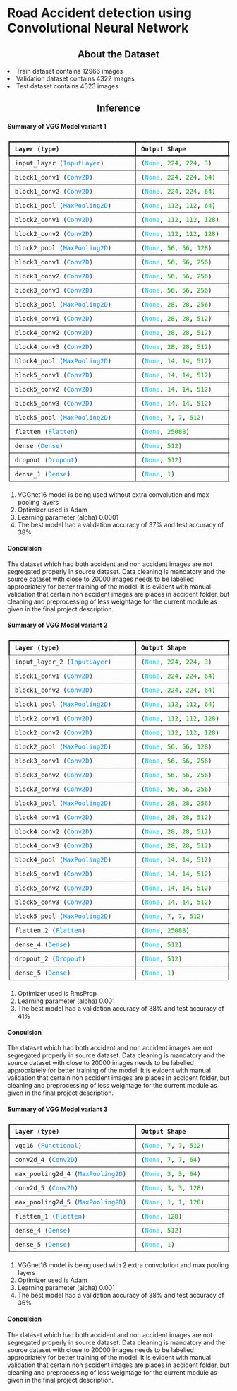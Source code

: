# Road Accident detection using Convolutional Neural Network
<center><h2>About the Dataset</h2></center>
<li>Train dataset contains 12966 images</li>
<li>Validation dataset contains 4322 images</li>
<li>Test dataset contains 4323 images</li>

<center><h2>Inference</h2></center>
<h4>Summary of VGG Model variant 1</h4>
<pre style="white-space:pre;overflow-x:auto;line-height:normal;font-family:Menlo,'DejaVu Sans Mono',consolas,'Courier New',monospace">┏━━━━━━━━━━━━━━━━━━━━━━━━━━━━━━━━━┳━━━━━━━━━━━━━━━━━━━━━━━━┳━━━━━━━━━━━━━━━┓
┃<span style="font-weight: bold"> Layer (type)                    </span>┃<span style="font-weight: bold"> Output Shape           </span>┃<span style="font-weight: bold">       Param # </span>┃
┡━━━━━━━━━━━━━━━━━━━━━━━━━━━━━━━━━╇━━━━━━━━━━━━━━━━━━━━━━━━╇━━━━━━━━━━━━━━━┩
│ input_layer (<span style="color: #0087ff; text-decoration-color: #0087ff">InputLayer</span>)        │ (<span style="color: #00d7ff; text-decoration-color: #00d7ff">None</span>, <span style="color: #00af00; text-decoration-color: #00af00">224</span>, <span style="color: #00af00; text-decoration-color: #00af00">224</span>, <span style="color: #00af00; text-decoration-color: #00af00">3</span>)    │             <span style="color: #00af00; text-decoration-color: #00af00">0</span> │
├─────────────────────────────────┼────────────────────────┼───────────────┤
│ block1_conv1 (<span style="color: #0087ff; text-decoration-color: #0087ff">Conv2D</span>)           │ (<span style="color: #00d7ff; text-decoration-color: #00d7ff">None</span>, <span style="color: #00af00; text-decoration-color: #00af00">224</span>, <span style="color: #00af00; text-decoration-color: #00af00">224</span>, <span style="color: #00af00; text-decoration-color: #00af00">64</span>)   │         <span style="color: #00af00; text-decoration-color: #00af00">1,792</span> │
├─────────────────────────────────┼────────────────────────┼───────────────┤
│ block1_conv2 (<span style="color: #0087ff; text-decoration-color: #0087ff">Conv2D</span>)           │ (<span style="color: #00d7ff; text-decoration-color: #00d7ff">None</span>, <span style="color: #00af00; text-decoration-color: #00af00">224</span>, <span style="color: #00af00; text-decoration-color: #00af00">224</span>, <span style="color: #00af00; text-decoration-color: #00af00">64</span>)   │        <span style="color: #00af00; text-decoration-color: #00af00">36,928</span> │
├─────────────────────────────────┼────────────────────────┼───────────────┤
│ block1_pool (<span style="color: #0087ff; text-decoration-color: #0087ff">MaxPooling2D</span>)      │ (<span style="color: #00d7ff; text-decoration-color: #00d7ff">None</span>, <span style="color: #00af00; text-decoration-color: #00af00">112</span>, <span style="color: #00af00; text-decoration-color: #00af00">112</span>, <span style="color: #00af00; text-decoration-color: #00af00">64</span>)   │             <span style="color: #00af00; text-decoration-color: #00af00">0</span> │
├─────────────────────────────────┼────────────────────────┼───────────────┤
│ block2_conv1 (<span style="color: #0087ff; text-decoration-color: #0087ff">Conv2D</span>)           │ (<span style="color: #00d7ff; text-decoration-color: #00d7ff">None</span>, <span style="color: #00af00; text-decoration-color: #00af00">112</span>, <span style="color: #00af00; text-decoration-color: #00af00">112</span>, <span style="color: #00af00; text-decoration-color: #00af00">128</span>)  │        <span style="color: #00af00; text-decoration-color: #00af00">73,856</span> │
├─────────────────────────────────┼────────────────────────┼───────────────┤
│ block2_conv2 (<span style="color: #0087ff; text-decoration-color: #0087ff">Conv2D</span>)           │ (<span style="color: #00d7ff; text-decoration-color: #00d7ff">None</span>, <span style="color: #00af00; text-decoration-color: #00af00">112</span>, <span style="color: #00af00; text-decoration-color: #00af00">112</span>, <span style="color: #00af00; text-decoration-color: #00af00">128</span>)  │       <span style="color: #00af00; text-decoration-color: #00af00">147,584</span> │
├─────────────────────────────────┼────────────────────────┼───────────────┤
│ block2_pool (<span style="color: #0087ff; text-decoration-color: #0087ff">MaxPooling2D</span>)      │ (<span style="color: #00d7ff; text-decoration-color: #00d7ff">None</span>, <span style="color: #00af00; text-decoration-color: #00af00">56</span>, <span style="color: #00af00; text-decoration-color: #00af00">56</span>, <span style="color: #00af00; text-decoration-color: #00af00">128</span>)    │             <span style="color: #00af00; text-decoration-color: #00af00">0</span> │
├─────────────────────────────────┼────────────────────────┼───────────────┤
│ block3_conv1 (<span style="color: #0087ff; text-decoration-color: #0087ff">Conv2D</span>)           │ (<span style="color: #00d7ff; text-decoration-color: #00d7ff">None</span>, <span style="color: #00af00; text-decoration-color: #00af00">56</span>, <span style="color: #00af00; text-decoration-color: #00af00">56</span>, <span style="color: #00af00; text-decoration-color: #00af00">256</span>)    │       <span style="color: #00af00; text-decoration-color: #00af00">295,168</span> │
├─────────────────────────────────┼────────────────────────┼───────────────┤
│ block3_conv2 (<span style="color: #0087ff; text-decoration-color: #0087ff">Conv2D</span>)           │ (<span style="color: #00d7ff; text-decoration-color: #00d7ff">None</span>, <span style="color: #00af00; text-decoration-color: #00af00">56</span>, <span style="color: #00af00; text-decoration-color: #00af00">56</span>, <span style="color: #00af00; text-decoration-color: #00af00">256</span>)    │       <span style="color: #00af00; text-decoration-color: #00af00">590,080</span> │
├─────────────────────────────────┼────────────────────────┼───────────────┤
│ block3_conv3 (<span style="color: #0087ff; text-decoration-color: #0087ff">Conv2D</span>)           │ (<span style="color: #00d7ff; text-decoration-color: #00d7ff">None</span>, <span style="color: #00af00; text-decoration-color: #00af00">56</span>, <span style="color: #00af00; text-decoration-color: #00af00">56</span>, <span style="color: #00af00; text-decoration-color: #00af00">256</span>)    │       <span style="color: #00af00; text-decoration-color: #00af00">590,080</span> │
├─────────────────────────────────┼────────────────────────┼───────────────┤
│ block3_pool (<span style="color: #0087ff; text-decoration-color: #0087ff">MaxPooling2D</span>)      │ (<span style="color: #00d7ff; text-decoration-color: #00d7ff">None</span>, <span style="color: #00af00; text-decoration-color: #00af00">28</span>, <span style="color: #00af00; text-decoration-color: #00af00">28</span>, <span style="color: #00af00; text-decoration-color: #00af00">256</span>)    │             <span style="color: #00af00; text-decoration-color: #00af00">0</span> │
├─────────────────────────────────┼────────────────────────┼───────────────┤
│ block4_conv1 (<span style="color: #0087ff; text-decoration-color: #0087ff">Conv2D</span>)           │ (<span style="color: #00d7ff; text-decoration-color: #00d7ff">None</span>, <span style="color: #00af00; text-decoration-color: #00af00">28</span>, <span style="color: #00af00; text-decoration-color: #00af00">28</span>, <span style="color: #00af00; text-decoration-color: #00af00">512</span>)    │     <span style="color: #00af00; text-decoration-color: #00af00">1,180,160</span> │
├─────────────────────────────────┼────────────────────────┼───────────────┤
│ block4_conv2 (<span style="color: #0087ff; text-decoration-color: #0087ff">Conv2D</span>)           │ (<span style="color: #00d7ff; text-decoration-color: #00d7ff">None</span>, <span style="color: #00af00; text-decoration-color: #00af00">28</span>, <span style="color: #00af00; text-decoration-color: #00af00">28</span>, <span style="color: #00af00; text-decoration-color: #00af00">512</span>)    │     <span style="color: #00af00; text-decoration-color: #00af00">2,359,808</span> │
├─────────────────────────────────┼────────────────────────┼───────────────┤
│ block4_conv3 (<span style="color: #0087ff; text-decoration-color: #0087ff">Conv2D</span>)           │ (<span style="color: #00d7ff; text-decoration-color: #00d7ff">None</span>, <span style="color: #00af00; text-decoration-color: #00af00">28</span>, <span style="color: #00af00; text-decoration-color: #00af00">28</span>, <span style="color: #00af00; text-decoration-color: #00af00">512</span>)    │     <span style="color: #00af00; text-decoration-color: #00af00">2,359,808</span> │
├─────────────────────────────────┼────────────────────────┼───────────────┤
│ block4_pool (<span style="color: #0087ff; text-decoration-color: #0087ff">MaxPooling2D</span>)      │ (<span style="color: #00d7ff; text-decoration-color: #00d7ff">None</span>, <span style="color: #00af00; text-decoration-color: #00af00">14</span>, <span style="color: #00af00; text-decoration-color: #00af00">14</span>, <span style="color: #00af00; text-decoration-color: #00af00">512</span>)    │             <span style="color: #00af00; text-decoration-color: #00af00">0</span> │
├─────────────────────────────────┼────────────────────────┼───────────────┤
│ block5_conv1 (<span style="color: #0087ff; text-decoration-color: #0087ff">Conv2D</span>)           │ (<span style="color: #00d7ff; text-decoration-color: #00d7ff">None</span>, <span style="color: #00af00; text-decoration-color: #00af00">14</span>, <span style="color: #00af00; text-decoration-color: #00af00">14</span>, <span style="color: #00af00; text-decoration-color: #00af00">512</span>)    │     <span style="color: #00af00; text-decoration-color: #00af00">2,359,808</span> │
├─────────────────────────────────┼────────────────────────┼───────────────┤
│ block5_conv2 (<span style="color: #0087ff; text-decoration-color: #0087ff">Conv2D</span>)           │ (<span style="color: #00d7ff; text-decoration-color: #00d7ff">None</span>, <span style="color: #00af00; text-decoration-color: #00af00">14</span>, <span style="color: #00af00; text-decoration-color: #00af00">14</span>, <span style="color: #00af00; text-decoration-color: #00af00">512</span>)    │     <span style="color: #00af00; text-decoration-color: #00af00">2,359,808</span> │
├─────────────────────────────────┼────────────────────────┼───────────────┤
│ block5_conv3 (<span style="color: #0087ff; text-decoration-color: #0087ff">Conv2D</span>)           │ (<span style="color: #00d7ff; text-decoration-color: #00d7ff">None</span>, <span style="color: #00af00; text-decoration-color: #00af00">14</span>, <span style="color: #00af00; text-decoration-color: #00af00">14</span>, <span style="color: #00af00; text-decoration-color: #00af00">512</span>)    │     <span style="color: #00af00; text-decoration-color: #00af00">2,359,808</span> │
├─────────────────────────────────┼────────────────────────┼───────────────┤
│ block5_pool (<span style="color: #0087ff; text-decoration-color: #0087ff">MaxPooling2D</span>)      │ (<span style="color: #00d7ff; text-decoration-color: #00d7ff">None</span>, <span style="color: #00af00; text-decoration-color: #00af00">7</span>, <span style="color: #00af00; text-decoration-color: #00af00">7</span>, <span style="color: #00af00; text-decoration-color: #00af00">512</span>)      │             <span style="color: #00af00; text-decoration-color: #00af00">0</span> │
├─────────────────────────────────┼────────────────────────┼───────────────┤
│ flatten (<span style="color: #0087ff; text-decoration-color: #0087ff">Flatten</span>)               │ (<span style="color: #00d7ff; text-decoration-color: #00d7ff">None</span>, <span style="color: #00af00; text-decoration-color: #00af00">25088</span>)          │             <span style="color: #00af00; text-decoration-color: #00af00">0</span> │
├─────────────────────────────────┼────────────────────────┼───────────────┤
│ dense (<span style="color: #0087ff; text-decoration-color: #0087ff">Dense</span>)                   │ (<span style="color: #00d7ff; text-decoration-color: #00d7ff">None</span>, <span style="color: #00af00; text-decoration-color: #00af00">512</span>)            │    <span style="color: #00af00; text-decoration-color: #00af00">12,845,568</span> │
├─────────────────────────────────┼────────────────────────┼───────────────┤
│ dropout (<span style="color: #0087ff; text-decoration-color: #0087ff">Dropout</span>)               │ (<span style="color: #00d7ff; text-decoration-color: #00d7ff">None</span>, <span style="color: #00af00; text-decoration-color: #00af00">512</span>)            │             <span style="color: #00af00; text-decoration-color: #00af00">0</span> │
├─────────────────────────────────┼────────────────────────┼───────────────┤
│ dense_1 (<span style="color: #0087ff; text-decoration-color: #0087ff">Dense</span>)                 │ (<span style="color: #00d7ff; text-decoration-color: #00d7ff">None</span>, <span style="color: #00af00; text-decoration-color: #00af00">1</span>)              │           <span style="color: #00af00; text-decoration-color: #00af00">513</span> │
└─────────────────────────────────┴────────────────────────┴───────────────┘
</pre>

<ol>
<li>VGGnet16 model is being used without extra convolution and max pooling layers</li>
<li>Optimizer used is Adam</li>
<li>Learning parameter (alpha) 0.0001 </li>
<li>The best model had a validation accuracy of 37% and test accuracy of 38%</li>
</ol>
<h4>Conculsion</h4>
<p>The dataset which had both accident and non accident images are not segregated properly in source dataset. Data cleaning is mandatory and the source dataset with close to 20000 images needs to be labelled appropriately for better training of the model. It is evident with manual validation that certain non accident images are places in accident folder, but cleaning and preprocessing of less weightage for the current module as given in the final project description.</p>



<h4>Summary of VGG Model variant 2</h4>
<pre style="white-space:pre;overflow-x:auto;line-height:normal;font-family:Menlo,'DejaVu Sans Mono',consolas,'Courier New',monospace">┏━━━━━━━━━━━━━━━━━━━━━━━━━━━━━━━━━┳━━━━━━━━━━━━━━━━━━━━━━━━┳━━━━━━━━━━━━━━━┓
┃<span style="font-weight: bold"> Layer (type)                    </span>┃<span style="font-weight: bold"> Output Shape           </span>┃<span style="font-weight: bold">       Param # </span>┃
┡━━━━━━━━━━━━━━━━━━━━━━━━━━━━━━━━━╇━━━━━━━━━━━━━━━━━━━━━━━━╇━━━━━━━━━━━━━━━┩
│ input_layer_2 (<span style="color: #0087ff; text-decoration-color: #0087ff">InputLayer</span>)      │ (<span style="color: #00d7ff; text-decoration-color: #00d7ff">None</span>, <span style="color: #00af00; text-decoration-color: #00af00">224</span>, <span style="color: #00af00; text-decoration-color: #00af00">224</span>, <span style="color: #00af00; text-decoration-color: #00af00">3</span>)    │             <span style="color: #00af00; text-decoration-color: #00af00">0</span> │
├─────────────────────────────────┼────────────────────────┼───────────────┤
│ block1_conv1 (<span style="color: #0087ff; text-decoration-color: #0087ff">Conv2D</span>)           │ (<span style="color: #00d7ff; text-decoration-color: #00d7ff">None</span>, <span style="color: #00af00; text-decoration-color: #00af00">224</span>, <span style="color: #00af00; text-decoration-color: #00af00">224</span>, <span style="color: #00af00; text-decoration-color: #00af00">64</span>)   │         <span style="color: #00af00; text-decoration-color: #00af00">1,792</span> │
├─────────────────────────────────┼────────────────────────┼───────────────┤
│ block1_conv2 (<span style="color: #0087ff; text-decoration-color: #0087ff">Conv2D</span>)           │ (<span style="color: #00d7ff; text-decoration-color: #00d7ff">None</span>, <span style="color: #00af00; text-decoration-color: #00af00">224</span>, <span style="color: #00af00; text-decoration-color: #00af00">224</span>, <span style="color: #00af00; text-decoration-color: #00af00">64</span>)   │        <span style="color: #00af00; text-decoration-color: #00af00">36,928</span> │
├─────────────────────────────────┼────────────────────────┼───────────────┤
│ block1_pool (<span style="color: #0087ff; text-decoration-color: #0087ff">MaxPooling2D</span>)      │ (<span style="color: #00d7ff; text-decoration-color: #00d7ff">None</span>, <span style="color: #00af00; text-decoration-color: #00af00">112</span>, <span style="color: #00af00; text-decoration-color: #00af00">112</span>, <span style="color: #00af00; text-decoration-color: #00af00">64</span>)   │             <span style="color: #00af00; text-decoration-color: #00af00">0</span> │
├─────────────────────────────────┼────────────────────────┼───────────────┤
│ block2_conv1 (<span style="color: #0087ff; text-decoration-color: #0087ff">Conv2D</span>)           │ (<span style="color: #00d7ff; text-decoration-color: #00d7ff">None</span>, <span style="color: #00af00; text-decoration-color: #00af00">112</span>, <span style="color: #00af00; text-decoration-color: #00af00">112</span>, <span style="color: #00af00; text-decoration-color: #00af00">128</span>)  │        <span style="color: #00af00; text-decoration-color: #00af00">73,856</span> │
├─────────────────────────────────┼────────────────────────┼───────────────┤
│ block2_conv2 (<span style="color: #0087ff; text-decoration-color: #0087ff">Conv2D</span>)           │ (<span style="color: #00d7ff; text-decoration-color: #00d7ff">None</span>, <span style="color: #00af00; text-decoration-color: #00af00">112</span>, <span style="color: #00af00; text-decoration-color: #00af00">112</span>, <span style="color: #00af00; text-decoration-color: #00af00">128</span>)  │       <span style="color: #00af00; text-decoration-color: #00af00">147,584</span> │
├─────────────────────────────────┼────────────────────────┼───────────────┤
│ block2_pool (<span style="color: #0087ff; text-decoration-color: #0087ff">MaxPooling2D</span>)      │ (<span style="color: #00d7ff; text-decoration-color: #00d7ff">None</span>, <span style="color: #00af00; text-decoration-color: #00af00">56</span>, <span style="color: #00af00; text-decoration-color: #00af00">56</span>, <span style="color: #00af00; text-decoration-color: #00af00">128</span>)    │             <span style="color: #00af00; text-decoration-color: #00af00">0</span> │
├─────────────────────────────────┼────────────────────────┼───────────────┤
│ block3_conv1 (<span style="color: #0087ff; text-decoration-color: #0087ff">Conv2D</span>)           │ (<span style="color: #00d7ff; text-decoration-color: #00d7ff">None</span>, <span style="color: #00af00; text-decoration-color: #00af00">56</span>, <span style="color: #00af00; text-decoration-color: #00af00">56</span>, <span style="color: #00af00; text-decoration-color: #00af00">256</span>)    │       <span style="color: #00af00; text-decoration-color: #00af00">295,168</span> │
├─────────────────────────────────┼────────────────────────┼───────────────┤
│ block3_conv2 (<span style="color: #0087ff; text-decoration-color: #0087ff">Conv2D</span>)           │ (<span style="color: #00d7ff; text-decoration-color: #00d7ff">None</span>, <span style="color: #00af00; text-decoration-color: #00af00">56</span>, <span style="color: #00af00; text-decoration-color: #00af00">56</span>, <span style="color: #00af00; text-decoration-color: #00af00">256</span>)    │       <span style="color: #00af00; text-decoration-color: #00af00">590,080</span> │
├─────────────────────────────────┼────────────────────────┼───────────────┤
│ block3_conv3 (<span style="color: #0087ff; text-decoration-color: #0087ff">Conv2D</span>)           │ (<span style="color: #00d7ff; text-decoration-color: #00d7ff">None</span>, <span style="color: #00af00; text-decoration-color: #00af00">56</span>, <span style="color: #00af00; text-decoration-color: #00af00">56</span>, <span style="color: #00af00; text-decoration-color: #00af00">256</span>)    │       <span style="color: #00af00; text-decoration-color: #00af00">590,080</span> │
├─────────────────────────────────┼────────────────────────┼───────────────┤
│ block3_pool (<span style="color: #0087ff; text-decoration-color: #0087ff">MaxPooling2D</span>)      │ (<span style="color: #00d7ff; text-decoration-color: #00d7ff">None</span>, <span style="color: #00af00; text-decoration-color: #00af00">28</span>, <span style="color: #00af00; text-decoration-color: #00af00">28</span>, <span style="color: #00af00; text-decoration-color: #00af00">256</span>)    │             <span style="color: #00af00; text-decoration-color: #00af00">0</span> │
├─────────────────────────────────┼────────────────────────┼───────────────┤
│ block4_conv1 (<span style="color: #0087ff; text-decoration-color: #0087ff">Conv2D</span>)           │ (<span style="color: #00d7ff; text-decoration-color: #00d7ff">None</span>, <span style="color: #00af00; text-decoration-color: #00af00">28</span>, <span style="color: #00af00; text-decoration-color: #00af00">28</span>, <span style="color: #00af00; text-decoration-color: #00af00">512</span>)    │     <span style="color: #00af00; text-decoration-color: #00af00">1,180,160</span> │
├─────────────────────────────────┼────────────────────────┼───────────────┤
│ block4_conv2 (<span style="color: #0087ff; text-decoration-color: #0087ff">Conv2D</span>)           │ (<span style="color: #00d7ff; text-decoration-color: #00d7ff">None</span>, <span style="color: #00af00; text-decoration-color: #00af00">28</span>, <span style="color: #00af00; text-decoration-color: #00af00">28</span>, <span style="color: #00af00; text-decoration-color: #00af00">512</span>)    │     <span style="color: #00af00; text-decoration-color: #00af00">2,359,808</span> │
├─────────────────────────────────┼────────────────────────┼───────────────┤
│ block4_conv3 (<span style="color: #0087ff; text-decoration-color: #0087ff">Conv2D</span>)           │ (<span style="color: #00d7ff; text-decoration-color: #00d7ff">None</span>, <span style="color: #00af00; text-decoration-color: #00af00">28</span>, <span style="color: #00af00; text-decoration-color: #00af00">28</span>, <span style="color: #00af00; text-decoration-color: #00af00">512</span>)    │     <span style="color: #00af00; text-decoration-color: #00af00">2,359,808</span> │
├─────────────────────────────────┼────────────────────────┼───────────────┤
│ block4_pool (<span style="color: #0087ff; text-decoration-color: #0087ff">MaxPooling2D</span>)      │ (<span style="color: #00d7ff; text-decoration-color: #00d7ff">None</span>, <span style="color: #00af00; text-decoration-color: #00af00">14</span>, <span style="color: #00af00; text-decoration-color: #00af00">14</span>, <span style="color: #00af00; text-decoration-color: #00af00">512</span>)    │             <span style="color: #00af00; text-decoration-color: #00af00">0</span> │
├─────────────────────────────────┼────────────────────────┼───────────────┤
│ block5_conv1 (<span style="color: #0087ff; text-decoration-color: #0087ff">Conv2D</span>)           │ (<span style="color: #00d7ff; text-decoration-color: #00d7ff">None</span>, <span style="color: #00af00; text-decoration-color: #00af00">14</span>, <span style="color: #00af00; text-decoration-color: #00af00">14</span>, <span style="color: #00af00; text-decoration-color: #00af00">512</span>)    │     <span style="color: #00af00; text-decoration-color: #00af00">2,359,808</span> │
├─────────────────────────────────┼────────────────────────┼───────────────┤
│ block5_conv2 (<span style="color: #0087ff; text-decoration-color: #0087ff">Conv2D</span>)           │ (<span style="color: #00d7ff; text-decoration-color: #00d7ff">None</span>, <span style="color: #00af00; text-decoration-color: #00af00">14</span>, <span style="color: #00af00; text-decoration-color: #00af00">14</span>, <span style="color: #00af00; text-decoration-color: #00af00">512</span>)    │     <span style="color: #00af00; text-decoration-color: #00af00">2,359,808</span> │
├─────────────────────────────────┼────────────────────────┼───────────────┤
│ block5_conv3 (<span style="color: #0087ff; text-decoration-color: #0087ff">Conv2D</span>)           │ (<span style="color: #00d7ff; text-decoration-color: #00d7ff">None</span>, <span style="color: #00af00; text-decoration-color: #00af00">14</span>, <span style="color: #00af00; text-decoration-color: #00af00">14</span>, <span style="color: #00af00; text-decoration-color: #00af00">512</span>)    │     <span style="color: #00af00; text-decoration-color: #00af00">2,359,808</span> │
├─────────────────────────────────┼────────────────────────┼───────────────┤
│ block5_pool (<span style="color: #0087ff; text-decoration-color: #0087ff">MaxPooling2D</span>)      │ (<span style="color: #00d7ff; text-decoration-color: #00d7ff">None</span>, <span style="color: #00af00; text-decoration-color: #00af00">7</span>, <span style="color: #00af00; text-decoration-color: #00af00">7</span>, <span style="color: #00af00; text-decoration-color: #00af00">512</span>)      │             <span style="color: #00af00; text-decoration-color: #00af00">0</span> │
├─────────────────────────────────┼────────────────────────┼───────────────┤
│ flatten_2 (<span style="color: #0087ff; text-decoration-color: #0087ff">Flatten</span>)             │ (<span style="color: #00d7ff; text-decoration-color: #00d7ff">None</span>, <span style="color: #00af00; text-decoration-color: #00af00">25088</span>)          │             <span style="color: #00af00; text-decoration-color: #00af00">0</span> │
├─────────────────────────────────┼────────────────────────┼───────────────┤
│ dense_4 (<span style="color: #0087ff; text-decoration-color: #0087ff">Dense</span>)                 │ (<span style="color: #00d7ff; text-decoration-color: #00d7ff">None</span>, <span style="color: #00af00; text-decoration-color: #00af00">512</span>)            │    <span style="color: #00af00; text-decoration-color: #00af00">12,845,568</span> │
├─────────────────────────────────┼────────────────────────┼───────────────┤
│ dropout_2 (<span style="color: #0087ff; text-decoration-color: #0087ff">Dropout</span>)             │ (<span style="color: #00d7ff; text-decoration-color: #00d7ff">None</span>, <span style="color: #00af00; text-decoration-color: #00af00">512</span>)            │             <span style="color: #00af00; text-decoration-color: #00af00">0</span> │
├─────────────────────────────────┼────────────────────────┼───────────────┤
│ dense_5 (<span style="color: #0087ff; text-decoration-color: #0087ff">Dense</span>)                 │ (<span style="color: #00d7ff; text-decoration-color: #00d7ff">None</span>, <span style="color: #00af00; text-decoration-color: #00af00">1</span>)              │           <span style="color: #00af00; text-decoration-color: #00af00">513</span> │
└─────────────────────────────────┴────────────────────────┴───────────────┘
</pre>

<ol>
<li>Optimizer used is RmsProp</li>
<li>Learning parameter (alpha) 0.001 </li>
<li>The best model had a validation accuracy of 38% and test accuracy of 41%</li>
</ol>
<h4>Conculsion</h4>
<p>The dataset which had both accident and non accident images are not segregated properly in source dataset. Data cleaning is mandatory and the source dataset with close to 20000 images needs to be labelled appropriately for better training of the model. It is evident with manual validation that certain non accident images are places in accident folder, but cleaning and preprocessing of less weightage for the current module as given in the final project description.</p>


<h4>Summary of VGG Model variant 3</h4>
<pre style="white-space:pre;overflow-x:auto;line-height:normal;font-family:Menlo,'DejaVu Sans Mono',consolas,'Courier New',monospace">┏━━━━━━━━━━━━━━━━━━━━━━━━━━━━━━━━━┳━━━━━━━━━━━━━━━━━━━━━━━━┳━━━━━━━━━━━━━━━┓
┃<span style="font-weight: bold"> Layer (type)                    </span>┃<span style="font-weight: bold"> Output Shape           </span>┃<span style="font-weight: bold">       Param # </span>┃
┡━━━━━━━━━━━━━━━━━━━━━━━━━━━━━━━━━╇━━━━━━━━━━━━━━━━━━━━━━━━╇━━━━━━━━━━━━━━━┩
│ vgg16 (<span style="color: #0087ff; text-decoration-color: #0087ff">Functional</span>)              │ (<span style="color: #00d7ff; text-decoration-color: #00d7ff">None</span>, <span style="color: #00af00; text-decoration-color: #00af00">7</span>, <span style="color: #00af00; text-decoration-color: #00af00">7</span>, <span style="color: #00af00; text-decoration-color: #00af00">512</span>)      │    <span style="color: #00af00; text-decoration-color: #00af00">14,714,688</span> │
├─────────────────────────────────┼────────────────────────┼───────────────┤
│ conv2d_4 (<span style="color: #0087ff; text-decoration-color: #0087ff">Conv2D</span>)               │ (<span style="color: #00d7ff; text-decoration-color: #00d7ff">None</span>, <span style="color: #00af00; text-decoration-color: #00af00">7</span>, <span style="color: #00af00; text-decoration-color: #00af00">7</span>, <span style="color: #00af00; text-decoration-color: #00af00">64</span>)       │       <span style="color: #00af00; text-decoration-color: #00af00">294,976</span> │
├─────────────────────────────────┼────────────────────────┼───────────────┤
│ max_pooling2d_4 (<span style="color: #0087ff; text-decoration-color: #0087ff">MaxPooling2D</span>)  │ (<span style="color: #00d7ff; text-decoration-color: #00d7ff">None</span>, <span style="color: #00af00; text-decoration-color: #00af00">3</span>, <span style="color: #00af00; text-decoration-color: #00af00">3</span>, <span style="color: #00af00; text-decoration-color: #00af00">64</span>)       │             <span style="color: #00af00; text-decoration-color: #00af00">0</span> │
├─────────────────────────────────┼────────────────────────┼───────────────┤
│ conv2d_5 (<span style="color: #0087ff; text-decoration-color: #0087ff">Conv2D</span>)               │ (<span style="color: #00d7ff; text-decoration-color: #00d7ff">None</span>, <span style="color: #00af00; text-decoration-color: #00af00">3</span>, <span style="color: #00af00; text-decoration-color: #00af00">3</span>, <span style="color: #00af00; text-decoration-color: #00af00">128</span>)      │        <span style="color: #00af00; text-decoration-color: #00af00">73,856</span> │
├─────────────────────────────────┼────────────────────────┼───────────────┤
│ max_pooling2d_5 (<span style="color: #0087ff; text-decoration-color: #0087ff">MaxPooling2D</span>)  │ (<span style="color: #00d7ff; text-decoration-color: #00d7ff">None</span>, <span style="color: #00af00; text-decoration-color: #00af00">1</span>, <span style="color: #00af00; text-decoration-color: #00af00">1</span>, <span style="color: #00af00; text-decoration-color: #00af00">128</span>)      │             <span style="color: #00af00; text-decoration-color: #00af00">0</span> │
├─────────────────────────────────┼────────────────────────┼───────────────┤
│ flatten_1 (<span style="color: #0087ff; text-decoration-color: #0087ff">Flatten</span>)             │ (<span style="color: #00d7ff; text-decoration-color: #00d7ff">None</span>, <span style="color: #00af00; text-decoration-color: #00af00">128</span>)            │             <span style="color: #00af00; text-decoration-color: #00af00">0</span> │
├─────────────────────────────────┼────────────────────────┼───────────────┤
│ dense_4 (<span style="color: #0087ff; text-decoration-color: #0087ff">Dense</span>)                 │ (<span style="color: #00d7ff; text-decoration-color: #00d7ff">None</span>, <span style="color: #00af00; text-decoration-color: #00af00">512</span>)            │        <span style="color: #00af00; text-decoration-color: #00af00">66,048</span> │
├─────────────────────────────────┼────────────────────────┼───────────────┤
│ dense_5 (<span style="color: #0087ff; text-decoration-color: #0087ff">Dense</span>)                 │ (<span style="color: #00d7ff; text-decoration-color: #00d7ff">None</span>, <span style="color: #00af00; text-decoration-color: #00af00">1</span>)              │           <span style="color: #00af00; text-decoration-color: #00af00">513</span> │
└─────────────────────────────────┴────────────────────────┴───────────────┘
</pre>

<ol>
<li>VGGnet16 model is being used with 2 extra convolution and max pooling layers</li>
<li>Optimizer used is Adam</li>
<li>Learning parameter (alpha) 0.001 </li>
<li>The best model had a validation accuracy of 38% and test accuracy of 36%</li>
</ol>
<h4>Conculsion</h4>
<p>The dataset which had both accident and non accident images are not segregated properly in source dataset. Data cleaning is mandatory and the source dataset with close to 20000 images needs to be labelled appropriately for better training of the model. It is evident with manual validation that certain non accident images are places in accident folder, but cleaning and preprocessing of less weightage for the current module as given in the final project description.</p>

